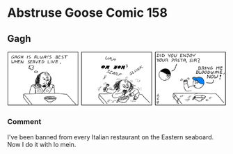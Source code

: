 # Abstruse Goose Comic 158
## Gagh

![image](gagh.png)
### Comment
I've been banned from every Italian restaurant on the Eastern seaboard.  Now I do it with lo mein.
